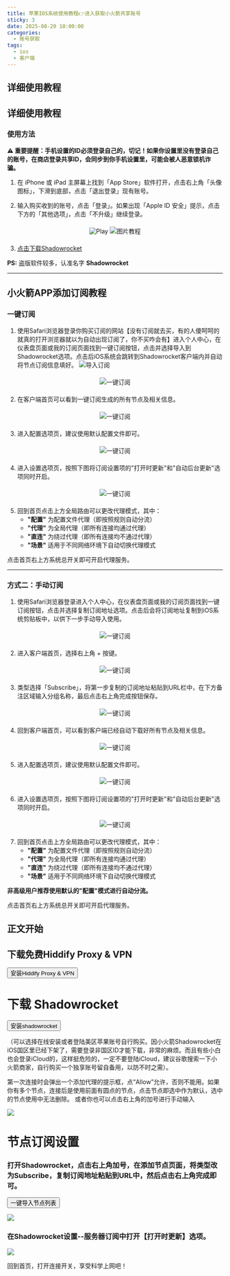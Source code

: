 ```yaml
---
title: 苹果IOS系统使用教程👉进入获取小火箭共享账号
sticky: 3
date: 2025-08-20 10:00:00
categories: 
  - 账号获取
tags:
  - ios
  - 客户端
---
```

## 详细使用教程

## 详细使用教程

### 使用方法

**⚠️ 重要提醒：手机设置的ID必须登录自己的，切记！如果你设置里没有登录自己的账号，在商店登录共享ID，会同步到你手机设置里，可能会被人恶意锁机诈骗。**

1. 在 iPhone 或 iPad 主屏幕上找到「App Store」软件打开，点击右上角「头像图标」，下滑到底部，点击「退出登录」现有账号。

2. 输入购买收到的账号，点击「登录」。如果出现「Apple ID 安全」提示，点击下方的「其他选项」，点击「不升级」继续登录。

<div style="text-align: center; margin: 20px 0;">
<img src="https://s2.loli.net/2024/09/04/JL3MGakWgXh8s5l.png" alt="Play" style="max-width: 100%; height: auto;" />
<img src="https://pic.ybfl.xyz/i/2023/02/23/yw9xwa-0.jpg" alt="图片教程" style="max-width: 100%; height: auto;" />
</div>

3. <a href="https://apps.apple.com/us/app/shadowrocket/" target="_blank" rel="noopener">点击下载Shadowrocket</a>

**PS:** 盗版软件较多，认准名字 **Shadowrocket**

---

## 小火箭APP添加订阅教程

### 一键订阅

1. 使用Safari浏览器登录你购买订阅的网站【没有订阅就去买，有的人傻呵呵的就真的打开浏览器就以为自动出现订阅了，你不买咋会有】进入个人中心，在仪表盘页面或我的订阅页面找到一键订阅按钮，点击并选择导入到Shadowrocket选项。点击后iOS系统会跳转到Shadowrocket客户端内并自动将节点订阅信息填好。
![导入订阅](/ios/1.png)

<div style="text-align: center; margin: 20px 0;">
<img src="https://pic.ybfl.xyz/i/2023/02/22/10zhy4x-0.png" alt="一键订阅" style="max-width: 100%; height: auto;" />
</div>

2. 在客户端首页可以看到一键订阅生成的所有节点及相关信息。

<div style="text-align: center; margin: 20px 0;">
<img src="https://pic.ybfl.xyz/i/2023/02/22/11140tl-0.png" alt="一键订阅" style="max-width: 100%; height: auto;" />
</div>

3. 进入配置选项页，建议使用默认配置文件即可。

<div style="text-align: center; margin: 20px 0;">
<img src="https://pic.ybfl.xyz/i/2023/02/22/10zi0t8-0.png" alt="一键订阅" style="max-width: 100%; height: auto;" />
</div>

4. 进入设置选项页，按照下图将订阅设置项的"打开时更新"和"自动后台更新"选项同时开启。

<div style="text-align: center; margin: 20px 0;">
<img src="https://pic.ybfl.xyz/i/2023/02/22/10zhv4u-0.png" alt="一键订阅" style="max-width: 100%; height: auto;" />
</div>

5. 回到首页点击上方全局路由可以更改代理模式，其中：
   - **"配置"** 为配置文件代理（即按照规则自动分流）
   - **"代理"** 为全局代理（即所有连接均通过代理）
   - **"直连"** 为绕过代理（即所有连接均不通过代理）
   - **"场景"** 适用于不同网络环境下自动切换代理模式

点击首页右上方系统总开关即可开启代理服务。

---

### 方式二：手动订阅

1. 使用Safari浏览器登录进入个人中心，在仪表盘页面或我的订阅页面找到一键订阅按钮，点击并选择复制订阅地址选项。点击后会将订阅地址复制到iOS系统剪贴板中，以供下一步手动导入使用。

<div style="text-align: center; margin: 20px 0;">
<img src="https://pic.ybfl.xyz/i/2023/02/22/113lf8n-0.png" alt="一键订阅" style="max-width: 100%; height: auto;" />
</div>

2. 进入客户端首页，选择右上角 + 按键。

<div style="text-align: center; margin: 20px 0;">
<img src="https://pic.ybfl.xyz/i/2023/02/22/113l3uk-0.png" alt="一键订阅" style="max-width: 100%; height: auto;" />
</div>

3. 类型选择「Subscribe」，将第一步复制的订阅地址粘贴到URL栏中，在下方备注区域输入分组名称，最后点击右上角完成按钮保存。

<div style="text-align: center; margin: 20px 0;">
<img src="https://pic.ybfl.xyz/i/2023/02/22/114vkht-0.png" alt="一键订阅" style="max-width: 100%; height: auto;" />
</div>

4. 回到客户端首页，可以看到客户端已经自动下载好所有节点及相关信息。

<div style="text-align: center; margin: 20px 0;">
<img src="https://pic.ybfl.xyz/i/2023/02/22/11140tl-0.png" alt="一键订阅" style="max-width: 100%; height: auto;" />
</div>

5. 进入配置选项页，建议使用默认配置文件即可。

<div style="text-align: center; margin: 20px 0;">
<img src="https://pic.ybfl.xyz/i/2023/02/22/10zi0t8-0.png" alt="一键订阅" style="max-width: 100%; height: auto;" />
</div>

6. 进入设置选项页，按照下图将订阅设置项的"打开时更新"和"自动后台更新"选项同时开启。

<div style="text-align: center; margin: 20px 0;">
<img src="https://pic.ybfl.xyz/i/2023/02/22/10zhv4u-0.png" alt="一键订阅" style="max-width: 100%; height: auto;" />
</div>

7. 回到首页点击上方全局路由可以更改代理模式，其中：
   - **"配置"** 为配置文件代理（即按照规则自动分流）
   - **"代理"** 为全局代理（即所有连接均通过代理）
   - **"直连"** 为绕过代理（即所有连接均不通过代理）
   - **"场景"** 适用于不同网络环境下自动切换代理模式

**非高级用户推荐使用默认的"配置"模式进行自动分流。**

点击首页右上方系统总开关即可开启代理服务。
## 正文开始
<h2>下载免费Hiddify Proxy & VPN  </h2>
<p><a href="https://apps.apple.com/us/app/hiddify-proxy-vpn/id6596777532"target="_blank"><button class="btn btn-hero-primary"><i class="far fa fa-share"></i>安装Hiddify Proxy & VPN</button></a></p>

# 下载 Shadowrocket
   <p><a href="https://apps.apple.com/ca/app/shadowrocket/id932747118"target="_blank"><button class="btn btn-hero-primary"><i class="far fa fa-share"></i>安装shadowrocket</button></a></p>
 （可以选择在线安装或者登陆美区苹果账号自行购买。因小火箭Shadowrocket在iOS国区里已经下架了，需要登录非国区ID才能下载，非常的麻烦。而且有些小白也会登录iCloud的，这样挺危险的，一定不要登陆iCloud，建议谷歌搜索一下小火箭商家，自行购买一个独享账号留自备用，以防不时之需）。

第一次连接时会弹出一个添加代理的提示框，点“Allow”允许，否则不能用。如果你有多个节点，连接后是使用前面有圆点的节点，点击节点即选中作为默认，选中的节点使用中无法删除。
或者你也可以点击右上角的加号进行手动输入

![](https://fastly.jsdelivr.net/gh/wangn9900/tuchuang@main//img/s02.png)

# 节点订阅设置


### 打开Shadowrocket，点击右上角加号，在添加节点页面，将类型改为Subscribe，复制订阅地址粘贴到URL中，然后点击右上角完成即可。
<p><a href="shadowrocket://add/sub://{{safeBase64SubscribeUrl}}?remark={{siteName}}" target="_blank"><button class="btn btn-hero-primary"><i class="far fa fa-share"></i> 一键导入节点列表</button></a></p>

![](https://fastly.jsdelivr.net/gh/wangn9900/tuchuang@main//img/s5.jpg)

### 在Shadowrocket设置--服务器订阅中打开【打开时更新】选项。

![](https://fastly.jsdelivr.net/gh/wangn9900/tuchuang@main//img/s6.png)

回到首页，打开连接开关，享受科学上网吧！
